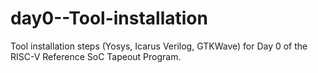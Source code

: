 # day0--Tool-installation
Tool installation steps (Yosys, Icarus Verilog, GTKWave) for Day 0 of the RISC-V Reference SoC Tapeout Program.
